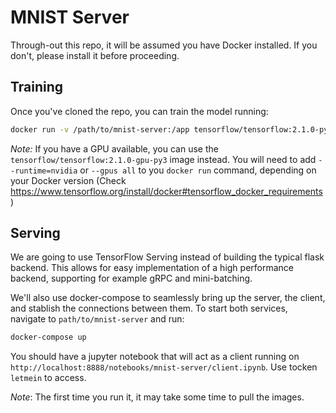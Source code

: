 # MNIST Server

Through-out this repo, it will be assumed you have Docker installed. If you don't, please install it before proceeding.

## Training

Once you've cloned the repo, you can train the model running:

```bash
docker run -v /path/to/mnist-server:/app tensorflow/tensorflow:2.1.0-py3 python /app/train.py
```

*Note:* If you have a GPU available, you can use the `tensorflow/tensorflow:2.1.0-gpu-py3` image instead. You will need to add `--runtime=nvidia` or `--gpus all` to you `docker run` command, depending on your Docker version (Check https://www.tensorflow.org/install/docker#tensorflow_docker_requirements)

## Serving

We are going to use TensorFlow Serving instead of building the typical flask backend. This allows for easy implementation of a high performance backend, supporting for example gRPC and mini-batching.

We'll also use docker-compose to seamlessly bring up the server, the client, and stablish the connections between them. To start both services, navigate to `path/to/mnist-server` and run:

```bash
docker-compose up
```

You should have a jupyter notebook that will act as a client running on `http://localhost:8888/notebooks/mnist-server/client.ipynb`. Use tocken `letmein` to access.

*Note*: The first time you run it, it may take some time to pull the images.
